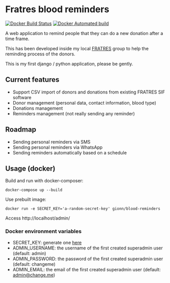 # Fratres blood reminders

[![Docker Build Status](https://img.shields.io/docker/build/gionn/blood-reminders.svg)]() [![Docker Automated build](https://img.shields.io/docker/automated/gionn/blood-reminders.svg)]()

A web application to remind people that they can do a new donation after a time frame.

This has been developed inside my local [FRATRES](http://www.fratres.org) group to help the reminding process of the donors.

This is my first django / python application, please be gently.

## Current features

* Support CSV import of donors and donations from existing FRATRES SIF software
* Donor management (personal data, contact information, blood type)
* Donations management
* Reminders management (not really sending any reminder)

## Roadmap

* Sending personal reminders via SMS
* Sending personal reminders via WhatsApp
* Sending reminders automatically based on a schedule

## Usage (docker)

Build and run with docker-composer:

    docker-compose up --build


Use prebuilt image:

    docker run -e SECRET_KEY='a-random-secret-key' gionn/blood-reminders

Access http://localhost/admin/

### Docker environment variables

* SECRET_KEY: generate one [here](https://www.miniwebtool.com/django-secret-key-generator/)
* ADMIN_USERNAME: the username of the first created superadmin user (default: admin)
* ADMIN_PASSWORD: the password of the first created superadmin user (default: changeme)
* ADMIN_EMAIL: the email of the first created superadmin user (default: admin@change.me)
